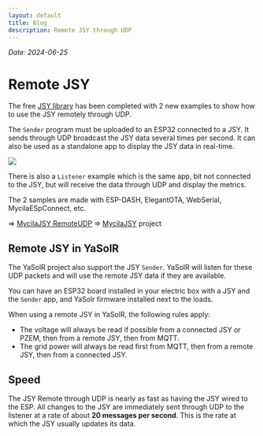 ```yaml
---
layout: default
title: Blog
description: Remote JSY through UDP
---
```


_Date: 2024-06-25_

# Remote JSY

The free [JSY library](https://mathieu.carbou.me/MycilaJSY/) has been completed with 2 new examples to show how to use the JSY remotely through UDP.

The `Sender` program must be uploaded to an ESP32 connected to a JSY.
It sends through UDP broadcast the JSY data several times per second.
It can also be used as a standalone app to display the JSY data in real-time.

![](https://github.com/mathieucarbou/MycilaJSY/assets/61346/3066bf12-31d5-45de-9303-d810f14731d0)

There is also a `Listener` example which is the same app, bit not connected to the JSY, but will receive the data through UDP and display the metrics.

The 2 samples are made with ESP-DASH, ElegantOTA, WebSerial, MycilaESpConnect, etc.

=> [MycilaJSY RemoteUDP](https://github.com/mathieucarbou/MycilaJSY/tree/main/examples/RemoteUDP)
=> [MycilaJSY](https://mathieu.carbou.me/MycilaJSY/) project

## Remote JSY in YaSolR

The YaSolR project also support the JSY `Sender`. YaSolR will listen for these UDP packets and will use the remote JSY data if they are available.

You can have an ESP32 board installed in your electric box with a JSY and the `Sender` app, and YaSolr firmware installed next to the loads.

When using a remote JSY in YaSolR, the following rules apply:

- The voltage will always be read if possible from a connected JSY or PZEM, then from a remote JSY, then from MQTT.
- The grid power will always be read first from MQTT, then from a remote JSY, then from a connected JSY.

## Speed

The JSY Remote through UDP is nearly as fast as having the JSY wired to the ESP.
All changes to the JSY are immediately sent through UDP to the listener at a rate of about **20 messages per second**.
This is the rate at which the JSY usually updates its data.
